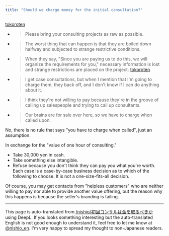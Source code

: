 ```yaml
---
title: "Should we charge money for the initial consultation?"
---
```


[tokoroten](https://twitter.com/tokoroten/status/983544734416162816)
- > Please bring your consulting projects as raw as possible.
- > The worst thing that can happen is that they are boiled down halfway and subjected to strange restrictive conditions.
- > When they say, "Since you are paying us to do this, we will organize the requirements for you," necessary information is lost and strange restrictions are placed on the project.
[tokoroten](https://twitter.com/tokoroten/status/983550743176101889)
- > I get case consultations, but when I mention that I'm going to charge them, they back off, and I don't know if I can do anything about it.
- > I think they're not willing to pay because they're in the groove of calling up salespeople and trying to call up consultants.
- > Our brains are for sale over here, so we have to charge when called upon.

No, there is no rule that says "you have to charge when called", just an assumption.

In exchange for the "value of one hour of consulting."
- Take 30,000 yen in cash.
- Take something else intangible.
- Refuse because you don't think they can pay you what you're worth.
Each case is a case-by-case business decision as to which of the following to choose. It is not a one-size-fits-all decision.

Of course, you may get contacts from "helpless customers" who are neither willing to pay nor able to provide another value offering, but the reason why this happens is because the seller's branding is failing.

---
This page is auto-translated from [/nishio/初回コンサルは金を取るべきか](https://scrapbox.io/nishio/初回コンサルは金を取るべきか) using DeepL. If you looks something interesting but the auto-translated English is not good enough to understand it, feel free to let me know at [@nishio_en](https://twitter.com/nishio_en). I'm very happy to spread my thought to non-Japanese readers.